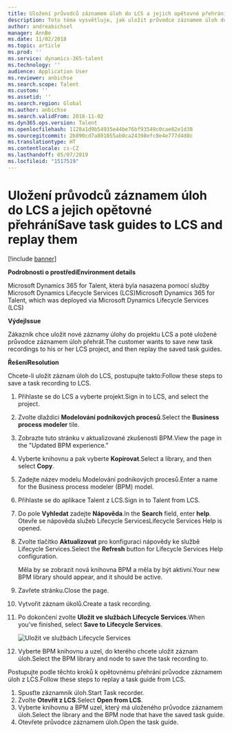 ```yaml
---
title: Uložení průvodců záznamem úloh do LCS a jejich opětovné přehrání
description: Toto téma vysvětluje, jak uložit průvodce záznamem úloh do Microsoft Dynamics Lifecycle Services (LCS) a poté je opětovně přehrát.
author: andreabichsel
manager: AnnBe
ms.date: 11/02/2018
ms.topic: article
ms.prod: ''
ms.service: dynamics-365-talent
ms.technology: ''
audience: Application User
ms.reviewer: anbichse
ms.search.scope: Talent
ms.custom: ''
ms.assetid: ''
ms.search.region: Global
ms.author: anbichse
ms.search.validFrom: 2018-11-02
ms.dyn365.ops.version: Talent
ms.openlocfilehash: 1128a1d9b54935e44be76bf93549c0cae82e1d38
ms.sourcegitcommit: 2b890cd7a801055ab0ca24398efc8e4e777d4d8c
ms.translationtype: HT
ms.contentlocale: cs-CZ
ms.lasthandoff: 05/07/2019
ms.locfileid: "1517519"
---
```

# <a name="save-task-guides-to-lcs-and-replay-them"></a><span data-ttu-id="da553-103">Uložení průvodců záznamem úloh do LCS a jejich opětovné přehrání</span><span class="sxs-lookup"><span data-stu-id="da553-103">Save task guides to LCS and replay them</span></span>

[!include [banner](includes/banner.md)]

<span data-ttu-id="da553-104">**Podrobnosti o prostředí**</span><span class="sxs-lookup"><span data-stu-id="da553-104">**Environment details**</span></span> 

<span data-ttu-id="da553-105">Microsoft Dynamics 365 for Talent, která byla nasazena pomocí služby Microsoft Dynamics Lifecycle Services (LCS)</span><span class="sxs-lookup"><span data-stu-id="da553-105">Microsoft Dynamics 365 for Talent, which was deployed via Microsoft Dynamics Lifecycle Services (LCS)</span></span>

<span data-ttu-id="da553-106">**Výdej**</span><span class="sxs-lookup"><span data-stu-id="da553-106">**Issue**</span></span>

<span data-ttu-id="da553-107">Zákazník chce uložit nové záznamy úlohy do projektu LCS a poté uložené průvodce záznamem úloh přehrát.</span><span class="sxs-lookup"><span data-stu-id="da553-107">The customer wants to save new task recordings to his or her LCS project, and then replay the saved task guides.</span></span>

<span data-ttu-id="da553-108">**Řešení**</span><span class="sxs-lookup"><span data-stu-id="da553-108">**Resolution**</span></span>

<span data-ttu-id="da553-109">Chcete-li uložit záznam úloh do LCS, postupujte takto:</span><span class="sxs-lookup"><span data-stu-id="da553-109">Follow these steps to save a task recording to LCS.</span></span>

1. <span data-ttu-id="da553-110">Přihlaste se do LCS a vyberte projekt.</span><span class="sxs-lookup"><span data-stu-id="da553-110">Sign in to LCS, and select the project.</span></span>
2. <span data-ttu-id="da553-111">Zvolte dlaždici **Modelování podnikových procesů**.</span><span class="sxs-lookup"><span data-stu-id="da553-111">Select the **Business process modeler** tile.</span></span>
3. <span data-ttu-id="da553-112">Zobrazte tuto stránku v aktualizované zkušenosti BPM.</span><span class="sxs-lookup"><span data-stu-id="da553-112">View the page in the "Updated BPM experience."</span></span>
4. <span data-ttu-id="da553-113">Vyberte knihovnu a pak vyberte **Kopírovat**.</span><span class="sxs-lookup"><span data-stu-id="da553-113">Select a library, and then select **Copy**.</span></span>
5. <span data-ttu-id="da553-114">Zadejte název modelu Modelování podnikových procesů.</span><span class="sxs-lookup"><span data-stu-id="da553-114">Enter a name for the Business process modeler (BPM) model.</span></span>
6. <span data-ttu-id="da553-115">Přihlaste se do aplikace Talent z LCS.</span><span class="sxs-lookup"><span data-stu-id="da553-115">Sign in to Talent from LCS.</span></span>
7. <span data-ttu-id="da553-116">Do pole **Vyhledat** zadejte **Nápověda**.</span><span class="sxs-lookup"><span data-stu-id="da553-116">In the **Search** field, enter **help**.</span></span> <span data-ttu-id="da553-117">Otevře se nápověda služeb Lifecycle Services</span><span class="sxs-lookup"><span data-stu-id="da553-117">Lifecycle Services Help is opened.</span></span>
8. <span data-ttu-id="da553-118">Zvolte tlačítko **Aktualizovat** pro konfiguraci nápovědy ke službě Lifecycle Services.</span><span class="sxs-lookup"><span data-stu-id="da553-118">Select the **Refresh** button for Lifecycle Services Help configuration.</span></span>

    <span data-ttu-id="da553-119">Měla by se zobrazit nová knihovna BPM a měla by být aktivní.</span><span class="sxs-lookup"><span data-stu-id="da553-119">Your new BPM library should appear, and it should be active.</span></span>

9. <span data-ttu-id="da553-120">Zavřete stránku.</span><span class="sxs-lookup"><span data-stu-id="da553-120">Close the page.</span></span>
10. <span data-ttu-id="da553-121">Vytvořit záznam úkolů.</span><span class="sxs-lookup"><span data-stu-id="da553-121">Create a task recording.</span></span>
11. <span data-ttu-id="da553-122">Po dokončení zvolte **Uložit ve službách Lifecycle Services**.</span><span class="sxs-lookup"><span data-stu-id="da553-122">When you've finished, select **Save to Lifecycle Services**.</span></span>

    ![Uložit ve službách Lifecycle Services](media/task-guides.png)

12. <span data-ttu-id="da553-124">Vyberte BPM knihovnu a uzel, do kterého chcete uložit záznam úloh.</span><span class="sxs-lookup"><span data-stu-id="da553-124">Select the BPM library and node to save the task recording to.</span></span>

<span data-ttu-id="da553-125">Postupujte podle těchto kroků k opětovnému přehrání průvodce záznamem úloh z LCS.</span><span class="sxs-lookup"><span data-stu-id="da553-125">Follow these steps to replay a task guide from LCS.</span></span>

1. <span data-ttu-id="da553-126">Spusťte záznamník úloh.</span><span class="sxs-lookup"><span data-stu-id="da553-126">Start Task recorder.</span></span>
2. <span data-ttu-id="da553-127">Zvolte **Otevřít z LCS**.</span><span class="sxs-lookup"><span data-stu-id="da553-127">Select **Open from LCS**.</span></span>
3. <span data-ttu-id="da553-128">Vyberte knihovnu a BPM uzel, který má uloženého průvodce záznamem úloh.</span><span class="sxs-lookup"><span data-stu-id="da553-128">Select the library and the BPM node that have the saved task guide.</span></span>
4. <span data-ttu-id="da553-129">Otevřete průvodce záznamem úloh.</span><span class="sxs-lookup"><span data-stu-id="da553-129">Open the task guide.</span></span>
